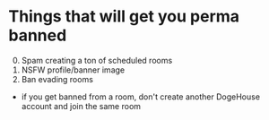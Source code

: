 # Things that will get you perma banned

0. Spam creating a ton of scheduled rooms
1. NSFW profile/banner image
2. Ban evading rooms
 - if you get banned from a room, don't create another DogeHouse account and join the same room
